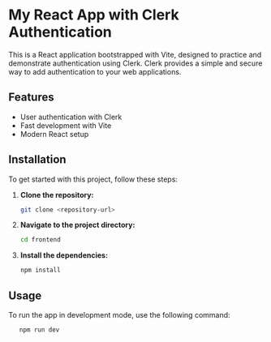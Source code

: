 # My React App with Clerk Authentication

This is a React application bootstrapped with Vite, designed to practice and demonstrate authentication using Clerk. Clerk provides a simple and secure way to add authentication to your web applications.

## Features

- User authentication with Clerk
- Fast development with Vite
- Modern React setup

## Installation

To get started with this project, follow these steps:

1. **Clone the repository:**

   ```bash
   git clone <repository-url>

2. **Navigate to the project directory:**

   ```bash
   cd frontend

3. **Install the dependencies:**

   ```bash
   npm install

## Usage

To run the app in development mode, use the following command:

```bash
   npm run dev
